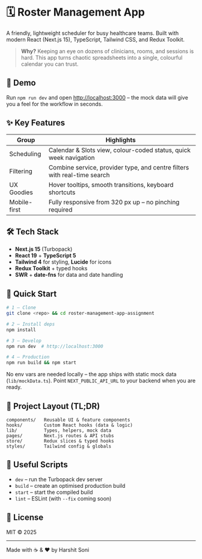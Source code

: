 # 🗓️ Roster Management App

A friendly, lightweight scheduler for busy healthcare teams. Built with modern React (Next.js 15), TypeScript, Tailwind CSS, and Redux Toolkit.

> **Why?**  Keeping an eye on dozens of clinicians, rooms, and sessions is hard. This app turns chaotic spreadsheets into a single, colourful calendar you can trust.

## 📸 Demo
Run `npm run dev` and open <http://localhost:3000> – the mock data will give you a feel for the workflow in seconds.

## ✨ Key Features

| Group | Highlights |
|-------|------------|
| Scheduling | Calendar & Slots view, colour-coded status, quick week navigation |
| Filtering  | Combine service, provider type, and centre filters with real-time search |
| UX Goodies | Hover tooltips, smooth transitions, keyboard shortcuts |
| Mobile-first | Fully responsive from 320 px up – no pinching required |

## 🛠️ Tech Stack

* **Next.js 15** (Turbopack)
* **React 19** + **TypeScript 5**
* **Tailwind 4** for styling, **Lucide** for icons
* **Redux Toolkit** + typed hooks
* **SWR** + **date-fns** for data and date handling

## 🚀 Quick Start
```bash
# 1 – Clone
git clone <repo> && cd roster-management-app-assignment

# 2 – Install deps
npm install

# 3 – Develop
npm run dev  # http://localhost:3000

# 4 – Production
npm run build && npm start
```
No env vars are needed locally – the app ships with static mock data (`lib/mockData.ts`). Point `NEXT_PUBLIC_API_URL` to your backend when you are ready.

## 📂 Project Layout (TL;DR)
```
components/   Reusable UI & feature components
hooks/        Custom React hooks (data & logic)
lib/          Types, helpers, mock data
pages/        Next.js routes & API stubs
store/        Redux slices & typed hooks
styles/       Tailwind config & globals
```

## 🔧 Useful Scripts
* `dev` – run the Turbopack dev server
* `build` – create an optimised production build
* `start` – start the compiled build
* `lint` – ESLint (with `--fix` coming soon)

## 📜 License
MIT © 2025

---
Made with ☕ & ❤️  by Harshit Soni
